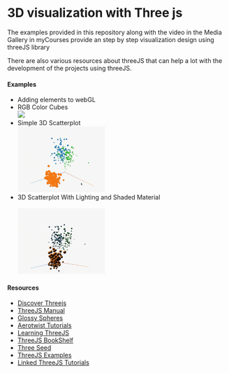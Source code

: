 # 3D visualization with Three js
 
 <p>The examples provided in this repository along with the video in the Media Gallery in myCourses provide an step by step visualization design using threeJS library</p>
 <p>
 There are also various resources about threeJS that can help a lot with the development of the projects using threeJS. 
 </p>
<h4>Examples</h4>
<ul>
 
 
 <li>Adding elements to webGL
 </li>
 
 <li>RGB Color Cubes
<br>
<img src="images/cube.gif" width="200px">
</li>
 <li> Simple 3D Scatterplot 
<br>
<img src="images/scatter01.gif" width="200px">
</li>
 <li>3D Scatterplot With Lighting and Shaded Material</li>
 <br>
<img src="images/scatter02.gif" width="200px">
 </ul>




<h4>Resources</h4>
<ul>
<li> <a href=https://discoverthreejs.com/>Discover Threejs</a></li>
<li><a href="https://threejs.org/manual/">ThreeJS Manual</a></li>
<li><a href="https://pierfrancesco-soffritti.medium.com/glossy-spheres-in-three-js-bfd2785d4857">Glossy Spheres</a></li>
<li><a href="https://aerotwist.com/tutorials/">Aerotwist Tutorials</a></li>
<li><a href="http://learningthreejs.com/">Learning ThreeJS</a></li>
<li><a href="https://discourse.threejs.org/t/three-js-bookshelf/2468">ThreeJS BookShelf</a></li>
<li><a href="https://github.com/edwinwebb/three-seed/">Three Seed</a></li>
<li><a href="https://threejs.org/examples/">ThreeJS Examples</a></li>
<li><a href="https://www.linkedin.com/learning/learning-3d-graphics-on-the-web-with-three-js/create-a-ground-plane?autoAdvance=true&autoSkip=false&autoplay=true&resume=true&u=74653914">Linked ThreeJS Tutorials</a></li>
</ul>




